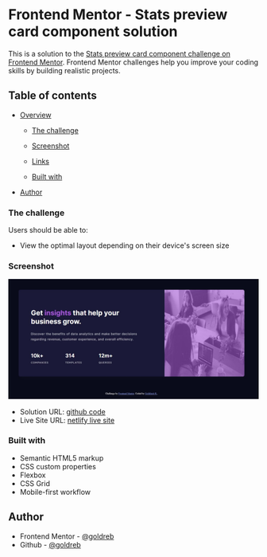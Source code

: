 # Frontend Mentor - Stats preview card component solution

This is a solution to the [Stats preview card component challenge on Frontend Mentor](https://www.frontendmentor.io/challenges/stats-preview-card-component-8JqbgoU62). Frontend Mentor challenges help you improve your coding skills by building realistic projects.

## Table of contents

- [Overview](#overview)

  - [The challenge](#the-challenge)
  - [Screenshot](#screenshot)
  - [Links](#links)

  - [Built with](#built-with)

- [Author](#author)

### The challenge

Users should be able to:

- View the optimal layout depending on their device's screen size

### Screenshot

![Desktop-design](./images/stats-image.jpg)

- Solution URL: [github code](https://github.com/goldreb/stats-preview-card)
- Live Site URL: [netlify live site](https://stats-preview-card-1210.netlify.app/)

### Built with

- Semantic HTML5 markup
- CSS custom properties
- Flexbox
- CSS Grid
- Mobile-first workflow

## Author

- Frontend Mentor - [@goldreb](https://www.frontendmentor.io/profile/goldreb)
- Github - [@goldreb](https://github.com/goldreb)
